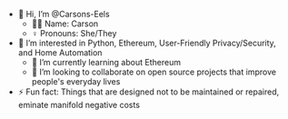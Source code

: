 - 👋 Hi, I’m @Carsons-Eels
  - 👩‍🦰 Name: Carson
  - ♀️ Pronouns: She/They
- 👀 I’m interested in Python, Ethereum, User-Friendly Privacy/Security, and Home Automation
  - 🌱 I’m currently learning about Ethereum
  - 💞️ I’m looking to collaborate on open source projects that improve people's everyday lives
- ⚡ Fun fact: Things that are designed not to be maintained or repaired, eminate manifold negative costs
